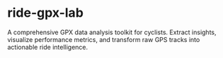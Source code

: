 # ride-gpx-lab
A comprehensive GPX data analysis toolkit for cyclists. Extract insights, visualize performance metrics, and transform raw GPS tracks into actionable ride intelligence.
